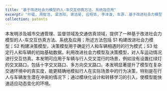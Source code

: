 ```yaml
---
title: "基于改进社会力模型的人-车交互仿真方法、系统及应用"
excerpt: "叶韫, 周智浩, 梁浩阳, 谢洁旻, 应程铄, 李泽漩, 车源. 基于改进社会力模型的人-车交互仿真方法、系统及应用. 授权公告号: CN119358423B, 专利号: ZL202411932039.7, 授权公告日：2025年6月27日"
collection: patents
---
```

本发明涉及城市交通管理、监督领域及交通仿真领域，提供了一种基于改进社会力模型的人-车交互仿真方法、系统及应用；所述方法包括 S1 构建改进社会力模型；S2 构建决策模型，决策模型用于确定行人和车辆相遇时的行为模式；S3 给定行人和车辆的初始基础数据，利用改进社会力模型及决策模型，对人车运动情况进行交互仿真。本发明可应用于车辆与行人交叉混行的场景，例如没有设置红绿灯的交叉路口，包括十字交叉路口、多方向交叉路口。本发明显著提升了模型在复杂交通环境中的真实度，能更精确地模拟行人在实际场景中的行为决策，特别是在行人与车辆发生潜在冲突的情况下；通过模块化设计和转移学习的引入，使模型能快速适应动态变化的环境。
